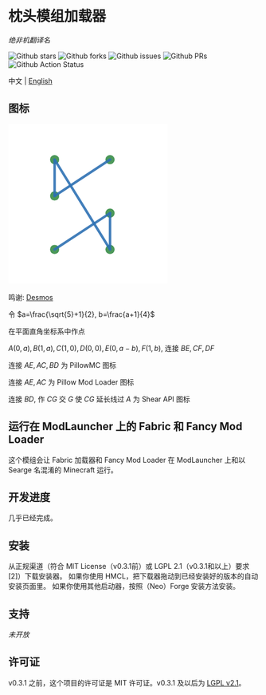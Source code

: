 # 枕头模组加载器
_绝非机翻译名_

![Github stars](https://img.shields.io/github/stars/PillowMC/pillow.svg)
![Github forks](https://img.shields.io/github/forks/PillowMC/pillow.svg)
![Github issues](https://img.shields.io/github/issues/PillowMC/pillow.svg)
![Github PRs](https://img.shields.io/github/issues-pr/PillowMC/pillow.svg)
![Github Action Status]([https://img.shields.io/github/workflow/status/PillowMC/pillow/Java%20CI%20with%20Gradle/dev.svg](https://img.shields.io/github/actions/workflow/status/PillowMC/pillow/gradle.yml?branch=dev))

中文 | [English](README.md)

## 图标
![Icon](src/main/resources/assets/pillow/icon.png)

鸣谢: [Desmos](https://www.desmos.com/)

令 $a=\frac{\sqrt{5}+1}{2}, b=\frac{a+1}{4}$

在平面直角坐标系中作点

$A(0, a), B(1, a), C(1, 0), D(0, 0), E(0, a-b), F(1, b)$,
连接 $BE, CF, DF$

连接 $AE, AC, BD$ 为 PillowMC 图标

连接 $AE, AC$ 为 Pillow Mod Loader 图标

连接 $BD$, 作 $CG$ 交 $G$ 使 $CG$ 延长线过 $A$ 为 Shear API 图标

## 运行在 ModLauncher 上的 Fabric 和 Fancy Mod Loader

这个模组会让 Fabric 加载器和 Fancy Mod Loader 在 ModLauncher 上和以 Searge 名混淆的 Minecraft 运行。

## 开发进度
几乎已经完成。

## 安装

从正规渠道（符合 MIT License（v0.3.1前）或 LGPL 2.1（v0.3.1和以上）要求[2]）下载安装器。
如果你使用 HMCL，把下载器拖动到已经安装好的版本的自动安装页面里。
如果你使用其他启动器，按照（Neo）Forge 安装方法安装。

## 支持

_未开放_

## 许可证

v0.3.1 之前，这个项目的许可证是 MIT 许可证。v0.3.1 及以后为 [LGPL v2.1](LICENSE)。
